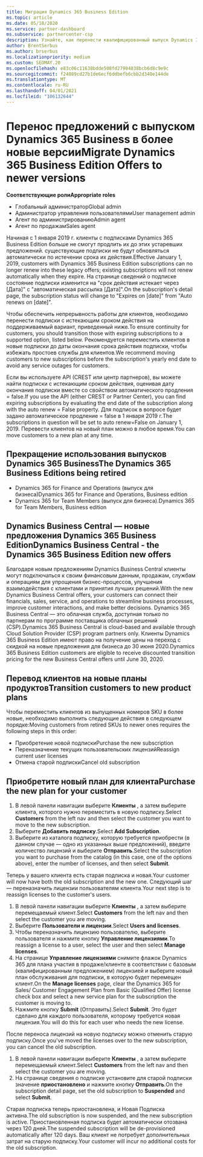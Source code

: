 ```yaml
---
title: Миграция Dynamics 365 Business Edition
ms.topic: article
ms.date: 05/18/2020
ms.service: partner-dashboard
ms.subservice: partnercenter-csp
description: Узнайте, как перенести квалифицированный выпуск Dynamics 365 Business Edition в более новые версии до истечения срока их действия.
author: BrentSerbus
ms.author: brserbus
ms.localizationpriority: medium
ms.custom: SEOMAY.20
ms.openlocfilehash: e83c06c11638bdde508fd27904038bcb6d8c9e9c
ms.sourcegitcommit: f24089cd27b1de6ecf6ddbefb6cbb2d340e144de
ms.translationtype: MT
ms.contentlocale: ru-RU
ms.lasthandoff: 04/01/2021
ms.locfileid: "106132644"
---
```

# <a name="migrate-dynamics-365-business-edition-offers-to-newer-versions"></a><span data-ttu-id="12905-103">Перенос предложений с выпуском Dynamics 365 Business в более новые версии</span><span class="sxs-lookup"><span data-stu-id="12905-103">Migrate Dynamics 365 Business Edition Offers to newer versions</span></span>

<span data-ttu-id="12905-104">**Соответствующие роли**</span><span class="sxs-lookup"><span data-stu-id="12905-104">**Appropriate roles**</span></span>

- <span data-ttu-id="12905-105">Глобальный администратор</span><span class="sxs-lookup"><span data-stu-id="12905-105">Global admin</span></span>
- <span data-ttu-id="12905-106">Администратор управления пользователями</span><span class="sxs-lookup"><span data-stu-id="12905-106">User management admin</span></span>
- <span data-ttu-id="12905-107">Агент по администрированию</span><span class="sxs-lookup"><span data-stu-id="12905-107">Admin agent</span></span>
- <span data-ttu-id="12905-108">Агент по продажам</span><span class="sxs-lookup"><span data-stu-id="12905-108">Sales agent</span></span>

<span data-ttu-id="12905-109">Начиная с 1 января 2019 г. клиенты с подписками Dynamics 365 Business Edition больше не смогут продлить их до этих устаревших предложений. существующие подписки не будут обновляться автоматически по истечении срока их действия.</span><span class="sxs-lookup"><span data-stu-id="12905-109">Effective January 1, 2019, customers with Dynamics 365 Business Edition subscriptions can no longer renew into these legacy offers; existing subscriptions will not renew automatically when they expire.</span></span> <span data-ttu-id="12905-110">На странице сведений о подписке состояние подписки изменится на "срок действия истекает через [Дата]" с "автоматическая рассылка [Дата]".</span><span class="sxs-lookup"><span data-stu-id="12905-110">On the subscription's detail page, the subscription status will change to "Expires on [date]" from "Auto renews on [date]".</span></span>

<span data-ttu-id="12905-111">Чтобы обеспечить непрерывность работы для клиентов, необходимо перенести подписки с истекающим сроком действия на поддерживаемый вариант, приведенный ниже.</span><span class="sxs-lookup"><span data-stu-id="12905-111">To ensure continuity for customers, you should transition those with expiring subscriptions to a supported option, listed below.</span></span> <span data-ttu-id="12905-112">Рекомендуется переместить клиентов в новые подписки до даты окончания срока действия подписки, чтобы избежать простоев службы для клиентов.</span><span class="sxs-lookup"><span data-stu-id="12905-112">We recommend moving customers to new subscriptions before the subscription's yearly end date to avoid any service outages for customers.</span></span>

<span data-ttu-id="12905-113">Если вы используете API (CREST или центр партнеров), вы можете найти подписки с истекающим сроком действия, оценивая дату окончания подписки вместе со свойством автоматического продления = false.</span><span class="sxs-lookup"><span data-stu-id="12905-113">If you use the API (either CREST or Partner Center), you can find expiring subscriptions by evaluating the end date of the subscription along with the auto renew = False property.</span></span> <span data-ttu-id="12905-114">Для подписок в вопросе будет задано автоматическое продление = false в 1 января 2019 г.</span><span class="sxs-lookup"><span data-stu-id="12905-114">The subscriptions in question will be set to auto renew=False on January 1, 2019.</span></span> <span data-ttu-id="12905-115">Перевести клиентов на новый план можно в любое время.</span><span class="sxs-lookup"><span data-stu-id="12905-115">You can move customers to a new plan at any time.</span></span> 

## <a name="the-dynamics-365-business-editions-being-retired"></a><span data-ttu-id="12905-116">Прекращение использования выпусков Dynamics 365 Business</span><span class="sxs-lookup"><span data-stu-id="12905-116">The Dynamics 365 Business Editions being retired</span></span>

- <span data-ttu-id="12905-117">Dynamics 365 for Finance and Operations (выпуск для бизнеса)</span><span class="sxs-lookup"><span data-stu-id="12905-117">Dynamics 365 for Finance and Operations, Business edition</span></span>
- <span data-ttu-id="12905-118">Dynamics 365 for Team Members (выпуск для бизнеса).</span><span class="sxs-lookup"><span data-stu-id="12905-118">Dynamics 365 for Team Members, Business edition</span></span>

## <a name="dynamics-business-central---the-dynamics-365-business-edition-new-offers"></a><span data-ttu-id="12905-119">Dynamics Business Central — новые предложения Dynamics 365 Business Edition</span><span class="sxs-lookup"><span data-stu-id="12905-119">Dynamics Business Central - the Dynamics 365 Business Edition new offers</span></span>

<span data-ttu-id="12905-120">Благодаря новым предложениям Dynamics Business Central клиенты могут подключаться к своим финансовым данным, продажам, службам и операциям для упрощения бизнес-процессов, улучшения взаимодействия с клиентами и принятия лучших решений.</span><span class="sxs-lookup"><span data-stu-id="12905-120">With the new Dynamics Business Central offers, your customers can connect their financials, sales, service, and operations to streamline business processes, improve customer interactions, and make better decisions.</span></span> <span data-ttu-id="12905-121">Dynamics 365 Business Central — это облачная служба, доступная только по партнерам по программе поставщика облачных решений (CSP).</span><span class="sxs-lookup"><span data-stu-id="12905-121">Dynamics 365 Business Central is cloud-based and available through Cloud Solution Provider (CSP) program partners only.</span></span>
<span data-ttu-id="12905-122">Клиенты Dynamics 365 Business Edition имеют право на получение цены на переход с скидкой на новые предложения для бизнеса до 30 июня 2020.</span><span class="sxs-lookup"><span data-stu-id="12905-122">Dynamics 365 Business Edition customers are eligible to receive discounted transition pricing for the new Business Central offers until June 30, 2020.</span></span>

## <a name="transition-customers-to-new-product-plans"></a><span data-ttu-id="12905-123">Перевод клиентов на новые планы продуктов</span><span class="sxs-lookup"><span data-stu-id="12905-123">Transition customers to new product plans</span></span>

 <span data-ttu-id="12905-124">Чтобы переместить клиентов из выпущенных номеров SKU в более новые, необходимо выполнить следующие действия в следующем порядке:</span><span class="sxs-lookup"><span data-stu-id="12905-124">Moving customers from retired SKUs to newer ones requires the following steps in this order:</span></span>

- <span data-ttu-id="12905-125">Приобретение новой подписки</span><span class="sxs-lookup"><span data-stu-id="12905-125">Purchase the new subscription</span></span>
- <span data-ttu-id="12905-126">Переназначение текущих пользовательских лицензий</span><span class="sxs-lookup"><span data-stu-id="12905-126">Reassign current user licenses</span></span>
- <span data-ttu-id="12905-127">Отмена старой подписки</span><span class="sxs-lookup"><span data-stu-id="12905-127">Cancel old subscription</span></span>

## <a name="purchase-the-new-plan-for-your-customer"></a><span data-ttu-id="12905-128">Приобретите новый план для клиента</span><span class="sxs-lookup"><span data-stu-id="12905-128">Purchase the new plan for your customer</span></span>

1. <span data-ttu-id="12905-129">В левой панели навигации выберите **Клиенты** , а затем выберите клиента, которого нужно переместить в новую подписку.</span><span class="sxs-lookup"><span data-stu-id="12905-129">Select **Customers** from the left nav and then select the customer you want to move to the new subscription.</span></span>
2. <span data-ttu-id="12905-130">Выберите **Добавить подписку**.</span><span class="sxs-lookup"><span data-stu-id="12905-130">Select **Add Subscription**.</span></span>
3. <span data-ttu-id="12905-131">Выберите из каталога подписку, которую требуется приобрести (в данном случае — одно из указанных выше предложений), введите количество лицензий и выберите **Отправить**.</span><span class="sxs-lookup"><span data-stu-id="12905-131">Select the subscription you want to purchase from the catalog (in this case, one of the options above), enter the number of licenses, and then select **Submit**.</span></span> 

<span data-ttu-id="12905-132">Теперь у вашего клиента есть старая подписка и новая.</span><span class="sxs-lookup"><span data-stu-id="12905-132">Your customer will now have both the old subscription and the new one.</span></span> <span data-ttu-id="12905-133">Следующий шаг — переназначить лицензии пользователям клиента.</span><span class="sxs-lookup"><span data-stu-id="12905-133">Your next step is to reassign licenses to the customer's users.</span></span>

1. <span data-ttu-id="12905-134">В левой панели навигации выберите **Клиенты** , а затем выберите перемещаемый клиент.</span><span class="sxs-lookup"><span data-stu-id="12905-134">Select **Customers** from the left nav and then select the customer you are moving.</span></span>
2. <span data-ttu-id="12905-135">Выберите **Пользователи и лицензии**.</span><span class="sxs-lookup"><span data-stu-id="12905-135">Select **Users and licenses**.</span></span>
3. <span data-ttu-id="12905-136">Чтобы переназначить лицензию пользователю, выберите пользователя и нажмите кнопку **Управление лицензиями**.</span><span class="sxs-lookup"><span data-stu-id="12905-136">To reassign a license to a user, select the user and then select **Manage licenses**.</span></span> 
4. <span data-ttu-id="12905-137">На странице **Управление лицензиями** снимите флажок Dynamics 365 для плана участия в продаже/клиенте в соответствии с базовым (квалифицированным предложением) лицензией и выберите новый план обслуживания для подписки, в которую будет перемещен клиент.</span><span class="sxs-lookup"><span data-stu-id="12905-137">On the **Manage licenses** page, clear the Dynamics 365 for Sales/ Customer Engagement Plan from Basic (Qualified Offer) license check box and select a new service plan for the subscription the customer is moving to.</span></span> 
5. <span data-ttu-id="12905-138">Нажмите кнопку **Submit** (Отправить).</span><span class="sxs-lookup"><span data-stu-id="12905-138">Select **Submit**.</span></span> <span data-ttu-id="12905-139">Это будет сделано для каждого пользователя, которому требуется новая лицензия.</span><span class="sxs-lookup"><span data-stu-id="12905-139">You will do this for each user who needs the new license.</span></span> 

<span data-ttu-id="12905-140">После переноса лицензий на новую подписку можно отменить старую подписку.</span><span class="sxs-lookup"><span data-stu-id="12905-140">Once you've moved the licenses over to the new subscription, you can cancel the old subscription.</span></span> 

1. <span data-ttu-id="12905-141">В левой панели навигации выберите **Клиенты** , а затем выберите перемещаемый клиент.</span><span class="sxs-lookup"><span data-stu-id="12905-141">Select **Customers** from the left nav and then select the customer you are moving.</span></span>
2. <span data-ttu-id="12905-142">На странице сведения о подписке установите для старой подписки значение **приостановлено** и нажмите кнопку **Отправить**.</span><span class="sxs-lookup"><span data-stu-id="12905-142">On the subscription detail page, set the old subscription to **Suspended** and select **Submit**.</span></span>

<span data-ttu-id="12905-143">Старая подписка теперь приостановлена, и Новая Подписка активна.</span><span class="sxs-lookup"><span data-stu-id="12905-143">The old subscription is now suspended, and the new subscription is active.</span></span> <span data-ttu-id="12905-144">Приостановленная подписка будет автоматически отозвана через 120 дней.</span><span class="sxs-lookup"><span data-stu-id="12905-144">The suspended subscription will be de-provisioned automatically after 120 days.</span></span> <span data-ttu-id="12905-145">Ваш клиент не потребует дополнительных затрат на старую подписку.</span><span class="sxs-lookup"><span data-stu-id="12905-145">Your customer will incur no additional costs for the old subscription.</span></span>
